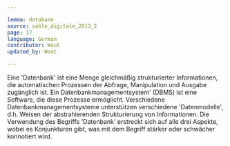 ```yaml
---

lemma: database
source: sahle_digitale_2013_2
page: 17
language: German
contributor: Wout
updated_by: Wout

---
```


Eine 'Datenbank' ist eine Menge gleichmäßig strukturierter Informationen, die automatischen Prozessen der Abfrage, Manipulation und Ausgabe zugänglich ist. Ein Datenbankmanagementsystem' (DBMS) ist eine Software, die diese Prozesse ermöglicht. Verschiedene Datenbankmanagementsysteme unterstützen verschiedene 'Datenmodelle', d.h. Weisen der abstrahierenden Strukturierung von Informationen. Die Verwendung des Begriffs 'Datenbank' erstreckt sich auf alle drei Aspekte, wobei es Konjunkturen gibt, was mit dem Begriff stärker oder schwächer konnotiert wird.
